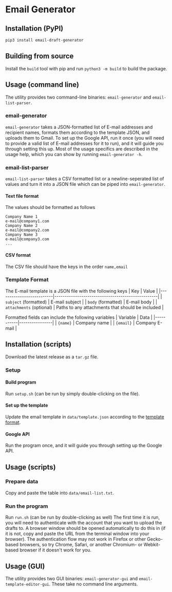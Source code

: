 # Email Generator

## Installation (PyPI)
```sh
pip3 install email-draft-generator
```

## Building from source
Install the `build` tool with pip and run `python3 -m build` to build the package.

## Usage (command line)
The utility provides two command-line binaries: `email-generator` and `email-list-parser`.

### email-generator
`email-generator` takes a JSON-formatted list of E-mail addresses and recipient names, formats them according to the template JSON, and uploads them to Gmail. To set up the Google API, run it once (you will need to provide a valid list of E-mail addresses for it to run), and it will guide you through setting this up. Most of the usage specifics are described in the usage help, which you can show by running `email-generator -h`.

### email-list-parser
`email-list-parser` takes a CSV formatted list or a newline-seperated list of values and turn it into a JSON file which can be piped into `email-generator`.

#### Text file format
The values should be formatted as follows
```
Company Name 1
e-mail@company1.com
Company Name 2
e-mail@company2.com
Company Name 3
e-mail@company3.com
...
```

#### CSV format
The CSV file should have the keys in the order `name,email`

### Template Format
The E-mail template is a JSON file with the following keys
| Key                      | Value                                            |
|--------------------------|--------------------------------------------------|
| `subject` (formatted)    | E-mail subject                                   |
| `body` (formatted)       | E-mail body                                      |
| `attachments` (optional) | Paths to any attachments that should be included |

Formatted fields can include the following variables
| Variable  | Data           |
|-----------|----------------|
| `{name}`  | Company name   |
| `{email}` | Company E-mail |

## Installation (scripts)
Download the latest release as a `tar.gz` file.

### Setup
#### Build program
Run `setup.sh` (can be run by simply double-clicking on the file).

#### Set up the template
Update the email template in `data/template.json` according to the [template format](#template-format).

#### Google API
Run the program once, and it will guide you through setting up the Google API.

## Usage (scripts)
### Prepare data
Copy and paste the table into `data/email-list.txt`.
### Run the program
Run `run.sh` (can be run by double-clicking as well)
The first time it is run, you will need to authenticate with the account that you want to upload the drafts to. A browser window should be opened automatically to do this in (if it is not, copy and paste the URL from the terminal window into your browser). The authentication flow may not work in Firefox or other Gecko-based browsers, so try Chrome, Safari, or another Chromium- or Webkit-based browser if it doesn't work for you.

## Usage (GUI)
The utility provides two GUI binaries: `email-generator-gui` and `email-template-editor-gui`. These take no command line arguments.